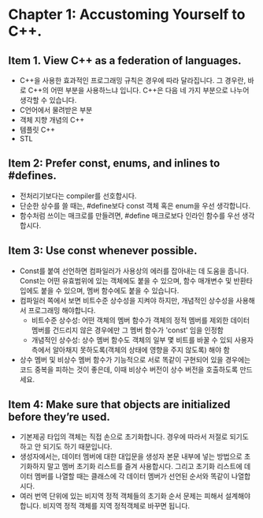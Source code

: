 # Chapter 1: Accustoming Yourself to C++.
## Item 1. View C++ as a federation of languages.
- C++을 사용한 효과적인 프로그래밍 규칙은 경우에 따라 달라집니다. 그 경우란, 바로 C++의 어떤 부분을 사용하느냐 입니다.
C++은 다음 네 가지 부분으로 나누어 생각할 수 있습니다.
- C언어에서 물려받은 부분
- 객체 지향 개념의 C++
- 템플릿 C++
- STL
## Item 2: Prefer const, enums, and inlines to #defines.
- 전처리기보다는 compiler를 선호합시다.
- 단순한 상수를 쓸 때는, #define보다 const 객체 혹은 enum을 우선 생각합니다.
- 함수처럼 쓰이는 매크로를 만들려면, #define 매크로보다 인라인 함수를 우선 생각합시다.
## Item 3: Use const whenever possible.
- Const를 붙여 선언하면 컴파일러가 사용상의 에러를 잡아내는 데 도움을 줍니다. Const는 어떤 유효범위에 있는 객체에도 붙을 수 있으며, 함수 매개변수 및 반환타입에도 붙을 수 있으며, 멤버 함수에도 붙을 수 있습니다.
- 컴파일러 쪽에서 보면 비트수준 상수성을 지켜야 하지만, 개념적인 상수성을 사용해서 프로그래밍 해야합니다.
  - 비트수준 상수성: 어떤 객체의 멤버 함수가 객체의 정적 멤버를 제외한 데이터 멤버를 건드리지 않은 경우에만 그 멤버 함수가 'const' 임을 인정함
  - 개념적인 상수성: 상수 멤버 함수도 객체의 일부 몇 비트를 바꿀 수 있되 사용자 측에서 알아채지 못하도록(객체의 상태에 영향을 주지 않도록) 해야 함
- 상수 멤버 및 비상수 멤버 함수가 기능적으로 서로 똑같이 구현되어 있을 경우에는 코드 중복을 피하는 것이 좋은데, 이때 비상수 버전이 상수 버전을 호출하도록 만드세요.
## Item 4: Make sure that objects are initialized before they’re used.
- 기본제공 타입의 객체는 직접 손으로 초기화합니다. 경우에 따라서 저절로 되기도 하고 안 되기도 하기 때문입니다.
- 생성자에서는, 데이터 멤버에 대한 대입문을 생성자 본문 내부에 넣는 방법으로 초기화하지 말고 멤버 초기화 리스트를 즐겨 사용합시다. 그리고 초기화 리스트에 데이터 멤버를 나열할 때는 클래스에 각 데이터 멤버가 선언된 순서와 똑같이 나열합시다.
- 여러 번역 단위에 있는 비지역 정적 객체들의 초기화 순서 문제는 피해서 설계해야 합니다. 비지역 정적 객체를 지역 정적객체로 바꾸면 됩니다.

